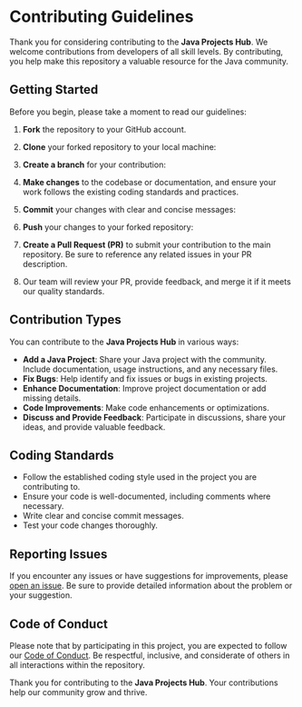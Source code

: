 # Contributing Guidelines

Thank you for considering contributing to the **Java Projects Hub**. We welcome contributions from developers of all skill levels. By contributing, you help make this repository a valuable resource for the Java community.

## Getting Started

Before you begin, please take a moment to read our guidelines:

1. **Fork** the repository to your GitHub account.

2. **Clone** your forked repository to your local machine:

3. **Create a branch** for your contribution:

4. **Make changes** to the codebase or documentation, and ensure your work follows the existing coding standards and practices.

5. **Commit** your changes with clear and concise messages:

6. **Push** your changes to your forked repository:

7. **Create a Pull Request (PR)** to submit your contribution to the main repository. Be sure to reference any related issues in your PR description.

8. Our team will review your PR, provide feedback, and merge it if it meets our quality standards.

## Contribution Types

You can contribute to the **Java Projects Hub** in various ways:

- **Add a Java Project**: Share your Java project with the community. Include documentation, usage instructions, and any necessary files.
- **Fix Bugs**: Help identify and fix issues or bugs in existing projects.
- **Enhance Documentation**: Improve project documentation or add missing details.
- **Code Improvements**: Make code enhancements or optimizations.
- **Discuss and Provide Feedback**: Participate in discussions, share your ideas, and provide valuable feedback.

## Coding Standards

- Follow the established coding style used in the project you are contributing to.
- Ensure your code is well-documented, including comments where necessary.
- Write clear and concise commit messages.
- Test your code changes thoroughly.

## Reporting Issues

If you encounter any issues or have suggestions for improvements, please [open an issue](https://github.com/janmeshjs/JavaProjects/issues). Be sure to provide detailed information about the problem or your suggestion.

## Code of Conduct

Please note that by participating in this project, you are expected to follow our [Code of Conduct](CODE_OF_CONDUCT.md). Be respectful, inclusive, and considerate of others in all interactions within the repository.

Thank you for contributing to the **Java Projects Hub**. Your contributions help our community grow and thrive.
